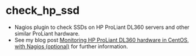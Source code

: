 # check_hp_ssd

* Nagios plugin to check SSDs on HP ProLiant DL360 servers and other similar ProLiant hardware.
* See my blog post [Monitoring HP ProLiant DL360 hardware in CentOS, with Nagios (optional)](https://cetre.co.uk/blog/monitoring-hp-proliant-dl360-hardware-in-centos/) for further information.
